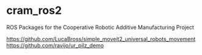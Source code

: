 # cram_ros2
ROS Packages for the Cooperative Robotic Additive Manufacturing Project

https://github.com/LucaBross/simple_moveit2_universal_robots_movement
https://github.com/ravijo/ur_pilz_demo



